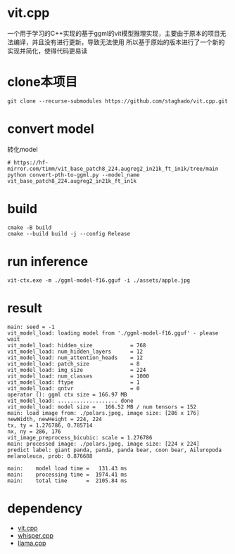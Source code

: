 # vit.cpp
一个用于学习的C++实现的基于ggml的vit模型推理实现，主要由于原本的项目无法编译，并且没有进行更新，导致无法使用
所以基于原始的版本进行了一个新的实现并简化，使得代码更易读


# clone本项目
```
git clone --recurse-submodules https://github.com/staghado/vit.cpp.git
```

# convert model
转化model
````
# https://hf-mirror.com/timm/vit_base_patch8_224.augreg2_in21k_ft_in1k/tree/main
python convert-pth-to-ggml.py --model_name vit_base_patch8_224.augreg2_in21k_ft_in1k
````

# build
```
cmake -B build
cmake --build build -j --config Release
```

# run inference
```
vit-ctx.exe -m ./ggml-model-f16.gguf -i ./assets/apple.jpg
```

# result
```
main: seed = -1
vit_model_load: loading model from './ggml-model-f16.gguf' - please wait
vit_model_load: hidden_size            = 768
vit_model_load: num_hidden_layers      = 12
vit_model_load: num_attention_heads    = 12
vit_model_load: patch_size             = 8
vit_model_load: img_size               = 224
vit_model_load: num_classes            = 1000
vit_model_load: ftype                  = 1
vit_model_load: qntvr                  = 0
operator (): ggml ctx size = 166.97 MB
vit_model_load: ................... done
vit_model_load: model size =   166.52 MB / num tensors = 152
main: load image from: ./polars.jpeg, image size: [286 x 176]
newWidth, newHeight = 224, 224
tx, ty = 1.276786, 0.785714
nx, ny = 286, 176
vit_image_preprocess_bicubic: scale = 1.276786
main: processed image: ./polars.jpeg, image size: [224 x 224]
predict label: giant panda, panda, panda bear, coon bear, Ailuropoda melanoleuca, prob: 0.876688

main:    model load time =   131.43 ms
main:    processing time =  1974.41 ms
main:    total time      =  2105.84 ms
```

# dependency
* [vit.cpp](https://github.com/staghado/vit.cpp)
* [whisper.cpp](https://github.com/ggerganov/whisper.cpp)
* [llama.cpp](https://github.com/ggerganov/llama.cpp)
